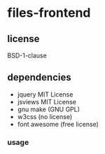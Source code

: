 # files-frontend

## license
BSD-1-clause

## dependencies
- jquery MIT License
- jsviews MIT License
- gnu make (GNU GPL)
- w3css (no license)
- font awesome (free license)

### usage
```

```

